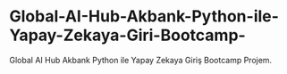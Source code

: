 # Global-AI-Hub-Akbank-Python-ile-Yapay-Zekaya-Giri-Bootcamp-
Global AI Hub Akbank Python ile Yapay Zekaya Giriş Bootcamp Projem.
